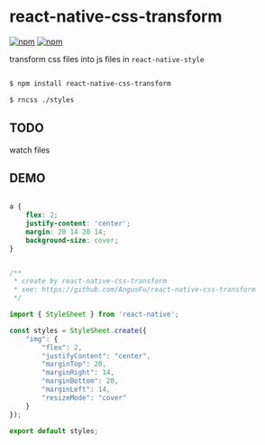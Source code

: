 
# react-native-css-transform

[![npm](https://img.shields.io/npm/v/react-native-css-transform.svg?style=flat-square)](https://www.npmjs.com/package/react-native-css-transform)
[![npm](https://img.shields.io/npm/dt/react-native-css-transform.svg?style=flat-square)](https://www.npmjs.com/package/react-native-css-transform)

transform css files into js files in `react-native-style`

```bash

$ npm install react-native-css-transform

$ rncss ./styles

```

## TODO

watch files


## DEMO

```css

a {
    flex: 2;
    justify-content: 'center';
    margin: 20 14 20 14;
    background-size: cover;
}

```


```javascript

/**
 * create by react-native-css-transform
 * see: https://github.com/AngusFu/react-native-css-transform
 */

import { StyleSheet } from 'react-native';

const styles = StyleSheet.create({
    "img": {
        "flex": 2,
        "justifyContent": "center",
        "marginTop": 20,
        "marginRight": 14,
        "marginBottom": 20,
        "marginLeft": 14,
        "resizeMode": "cover"
    }
});

export default styles;

```
